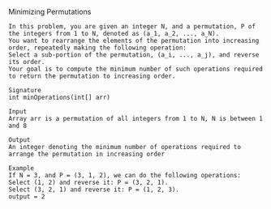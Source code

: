 Minimizing Permutations

    In this problem, you are given an integer N, and a permutation, P of the integers from 1 to N, denoted as (a_1, a_2, ..., a_N).
    You want to rearrange the elements of the permutation into increasing order, repeatedly making the following operation:
    Select a sub-portion of the permutation, (a_i, ..., a_j), and reverse its order.
    Your goal is to compute the minimum number of such operations required to return the permutation to increasing order.

    Signature
    int minOperations(int[] arr)

    Input
    Array arr is a permutation of all integers from 1 to N, N is between 1 and 8

    Output
    An integer denoting the minimum number of operations required to arrange the permutation in increasing order

    Example
    If N = 3, and P = (3, 1, 2), we can do the following operations:
    Select (1, 2) and reverse it: P = (3, 2, 1).
    Select (3, 2, 1) and reverse it: P = (1, 2, 3).
    output = 2